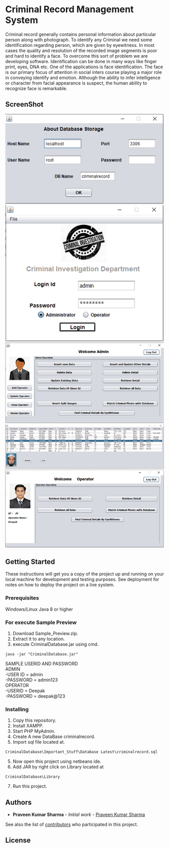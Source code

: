 # Criminal Record Management System

Criminal record generally contains personal information about particular person along with photograph. To identify any Criminal we need some identification regarding person, which are given by eyewitness. In most cases the quality and resolution of the recorded image segments is poor and hard to identify a face. To overcome this sort of problem we are developing software. Identification can be done in many ways like finger print, eyes, DNA etc. One of the applications is face identification. The face is our primary focus of attention in social inters course playing a major role in conveying identify and emotion. Although the ability to infer intelligence or character from facial appearance is suspect, the human ability to recognize face is remarkable.

## ScreenShot

<img src="ScreenShot/screenshot1.jpg" width="500" />
<img src="ScreenShot/screenshot2.jpg" width="500" />
<img src="ScreenShot/screenshot3.jpg" width="500" />
<img src="ScreenShot/screenshot4.jpg" width="500" />
<img src="ScreenShot/screenshot5.jpg" width="500" />

## Getting Started

These instructions will get you a copy of the project up and running on your local machine for development and testing purposes. See deployment for notes on how to deploy the project on a live system.



### Prerequisites

Windows/Linux
Java 8 or higher

### For execute Sample Preview

1. Download Sample_Preview.zip.
2. Extract it to any location.
2. execute CriminalDatabase.jar using cmd.
```
java -jar "CriminalDatabase.jar"
```
SAMPLE USERID AND PASSWORD<br/>
ADMIN<br/>
-USER ID = admin<br/>
-PASSWORD = admin123<br/>
OPERATOR<br/>
-USERID = Deepak<br/>
-PASSWORD = deepak@123<br/>


### Installing
1. Copy this repository.
2. Install XAMPP.
2. Start PHP MyAdmin.
3. Create A new DataBase criminalrecord.
4. Import sql file located at.
```
CriminalDatabase\Important_Stuff\Database Latest\criminalrecord.sql
```
5. Now open this project using netbeans ide.
6. Add JAR by right click on Library located at 
```
CriminalDatabase\Library
```
7. Run this project. 

## Authors

* **Praveen Kumar Sharma** - *Initial work* - [Praveen Kumar Sharma](https://github.com/Praveen101997)

See also the list of [contributors](https://github.com/Praveen101997/Criminal-Record-Management-System/contributors) who participated in this project.

## License
